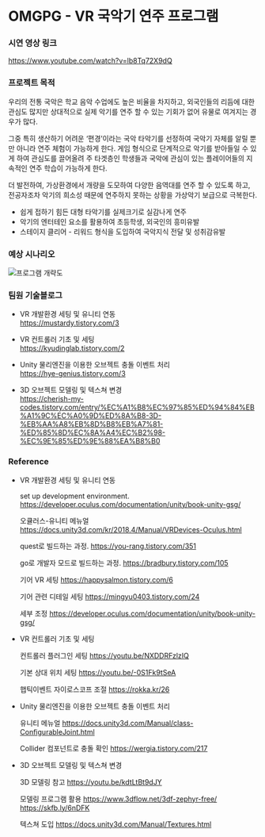 OMGPG - VR 국악기 연주 프로그램
======
### 시연 영상 링크 
https://www.youtube.com/watch?v=lb8Tq72X9dQ
    
 
 
### 프로젝트 목적 

   우리의 전통 국악은 학교 음악 수업에도 높은 비율을 차지하고, 외국인들의 리듬에 대한 관심도 많지만 상대적으로 실제 악기를 연주 할 수 있는 기회가 없어 유물로 여겨지는 경우가 많다.

   그중 특히 생산하기 어려운 ‘편경’이라는 국악 타악기를 선정하여 국악기 자체를 알릴 뿐만 아니라 연주 체험이 가능하게 한다. 게임 형식으로 단계적으로 악기를 받아들일 수 있게 하여 관심도를 끌어올려 주 타겟층인 학생들과 국악에 관심이 있는 플레이어들의 지속적인 연주 학습이 가능하게 한다.

   더 발전하여, 가상환경에서 개량을 도모하여 다양한 음역대를 연주 할 수 있도록 하고, 전공자조차 악기의 희소성 때문에 연주하지 못하는 상황을 가상악기 보급으로 극복한다.
  
  
* 쉽게 접하기 힘든 대형 타악기를 실제크기로 실감나게 연주
* 악기의 엔터테인 요소를 활용하여 초등학생, 외국인의 흥미유발
* 스테이지 클리어 - 리워드 형식을 도입하여 국악지식 전달 및 성취감유발  
  
  
  
  
### 예상 시나리오


![프로그램 개략도](https://user-images.githubusercontent.com/53827279/101482434-13828600-399a-11eb-8519-cb828d5d67c6.png)  
  
    
    
    
### 팀원 기술블로그


* VR 개발환경 세팅 및 유니티 연동    
  https://mustardy.tistory.com/3
    
* VR 컨트롤러 기초 및 세팅  
  https://kyudinglab.tistory.com/2  
    
* Unity 물리엔진을 이용한 오브젝트 충돌 이벤트 처리  
  https://hye-genius.tistory.com/3  
  
* 3D 오브젝트 모델링 및 텍스쳐 변경  
  https://cherish-my-codes.tistory.com/entry/%EC%A1%B8%EC%97%85%ED%94%84%EB%A1%9C%EC%A0%9D%ED%8A%B8-3D-%EB%AA%A8%EB%8D%B8%EB%A7%81-%ED%85%8D%EC%8A%A4%EC%B2%98-%EC%9E%85%ED%9E%88%EA%B8%B0
  
  
  
  
### Reference

* VR 개발환경 세팅 및 유니티 연동    

  set up development environment. <https://developer.oculus.com/documentation/unity/book-unity-gsg/>

  오큘러스-유니티 메뉴얼   <https://docs.unity3d.com/kr/2018.4/Manual/VRDevices-Oculus.html>

  quest로 빌드하는 과정.   <https://you-rang.tistory.com/351>

  go로 개발자 모드로 빌드하는 과정.   <https://bradbury.tistory.com/105>

  기어 VR 세팅
  <https://happysalmon.tistory.com/6>

  기어 관련 디테일 세팅
  <https://mingyu0403.tistory.com/24>

  세부 조정
  <https://developer.oculus.com/documentation/unity/book-unity-gsg/>


* VR 컨트롤러 기초 및 세팅

  컨트롤러 플러그인 세팅
  <https://youtu.be/NXDDRFzlzIQ>

  기본 상대 위치 세팅
  <https://youtu.be/-0S1Fk9tSeA>

  햅틱이벤트
  자이로스코프 조절
  <https://rokka.kr/26>

* Unity 물리엔진을 이용한 오브젝트 충돌 이벤트 처리  

  유니티 메뉴얼
  <https://docs.unity3d.com/Manual/class-ConfigurableJoint.html>

  Collider 컴포넌트로 충돌 확인
  <https://wergia.tistory.com/217>


* 3D 오브젝트 모델링 및 텍스쳐 변경  

  3D 모델링 참고
  <https://youtu.be/kdtLtBt9dJY>

  모델링 프로그램 활용
  <https://www.3dflow.net/3df-zephyr-free/>
  <https://skfb.ly/6nDFK>
  
  텍스쳐 도입
  <https://docs.unity3d.com/Manual/Textures.html>
  

